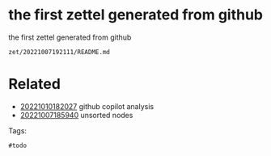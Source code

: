 # the first zettel generated from github

the first zettel generated from github

` zet/20221007192111/README.md `

# Related

- [20221010182027](/zet/20221010182027/README.md) github copilot analysis
- [20221007185940](/zet/20221007185940/README.md) unsorted nodes

Tags:

    #todo
